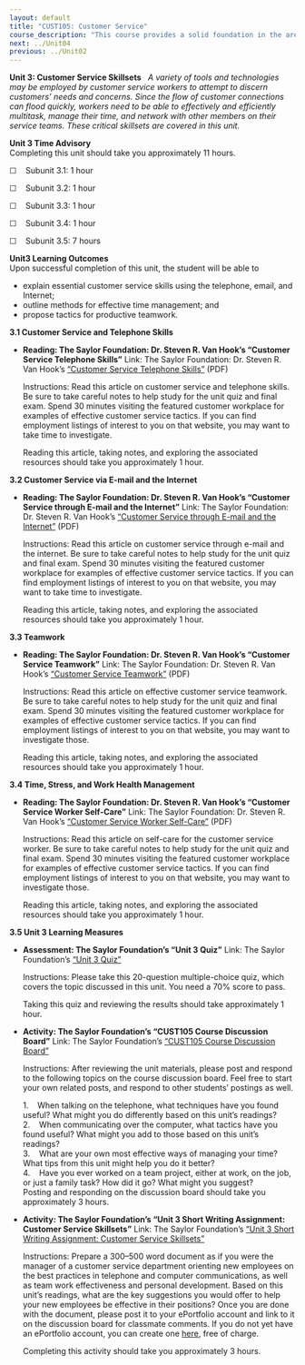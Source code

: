 ```yaml
---
layout: default
title: "CUST105: Customer Service"
course_description: "This course provides a solid foundation in the areas of computer skills, business communications, and best practices in customer service."
next: ../Unit04
previous: ../Unit02
---
```

**Unit 3: Customer Service Skillsets** <span id="3"></span> 
*A variety of tools and technologies may be employed by customer service
workers to attempt to discern customers’ needs and concerns. Since the
flow of customer connections can flood quickly, workers need to be able
to effectively and efficiently multitask, manage their time, and network
with other members on their service teams. These critical skillsets are
covered in this unit.*

**Unit 3 Time Advisory**  
Completing this unit should take you approximately 11 hours.  
  
 ☐    Subunit 3.1: 1 hour  
  
 ☐    Subunit 3.2: 1 hour  
  
 ☐    Subunit 3.3: 1 hour  
  
 ☐    Subunit 3.4: 1 hour  
  
 ☐    Subunit 3.5: 7 hours

**Unit3 Learning Outcomes**  
Upon successful completion of this unit, the student will be able to
-   explain essential customer service skills using the telephone,
    email, and Internet;
-   outline methods for effective time management; and
-   propose tactics for productive teamwork.

**3.1 Customer Service and Telephone Skills** <span id="3.1"></span> 
-   **Reading: The Saylor Foundation: Dr. Steven R. Van Hook’s “Customer
    Service Telephone Skills”**
    Link: The Saylor Foundation: Dr. Steven R. Van Hook’s [“Customer
    Service Telephone
    Skills”](http://www.saylor.org/site/wp-content/uploads/2013/03/CUST105-3.1-FINAL.pdf)
    (PDF)  
      
     Instructions: Read this article on customer service and telephone
    skills. Be sure to take careful notes to help study for the unit
    quiz and final exam. Spend 30 minutes visiting the featured customer
    workplace for examples of effective customer service tactics. If you
    can find employment listings of interest to you on that website, you
    may want to take time to investigate.  
      
     Reading this article, taking notes, and exploring the associated
    resources should take you approximately 1 hour.

**3.2 Customer Service via E-mail and the Internet** <span
id="3.2"></span> 
-   **Reading: The Saylor Foundation: Dr. Steven R. Van Hook’s “Customer
    Service through E-mail and the Internet”**
    Link: The Saylor Foundation: Dr. Steven R. Van Hook’s [“Customer
    Service through E-mail and the
    Internet”](http://www.saylor.org/site/wp-content/uploads/2013/03/CUST105-3.2-FINAL.pdf)
    (PDF)  
      
     Instructions: Read this article on customer service through e-mail
    and the internet. Be sure to take careful notes to help study for
    the unit quiz and final exam. Spend 30 minutes visiting the featured
    customer workplace for examples of effective customer service
    tactics. If you can find employment listings of interest to you on
    that website, you may want to take time to investigate.  
      
     Reading this article, taking notes, and exploring the associated
    resources should take you approximately 1 hour.

**3.3 Teamwork** <span id="3.3"></span> 
-   **Reading: The Saylor Foundation: Dr. Steven R. Van Hook’s “Customer
    Service Teamwork”**
    Link: The Saylor Foundation: Dr. Steven R. Van Hook’s [“Customer
    Service
    Teamwork”](http://www.saylor.org/site/wp-content/uploads/2013/03/CUST105-3.3-FINAL.pdf)
    (PDF)  
      
     Instructions: Read this article on effective customer service
    teamwork. Be sure to take careful notes to help study for the unit
    quiz and final exam. Spend 30 minutes visiting the featured customer
    workplace for examples of effective customer service tactics. If you
    can find employment listings of interest to you on that website, you
    may want to investigate those.  
      
     Reading this article, taking notes, and exploring the associated
    resources should take you approximately 1 hour.

**3.4 Time, Stress, and Work Health Management** <span id="3.4"></span> 
-   **Reading: The Saylor Foundation: Dr. Steven R. Van Hook’s “Customer
    Service Worker Self-Care”**
    Link: The Saylor Foundation: Dr. Steven R. Van Hook’s [“Customer
    Service Worker
    Self-Care”](http://www.saylor.org/site/wp-content/uploads/2013/03/CUST105-3.4-FINAL.pdf)
    (PDF)  
      
     Instructions: Read this article on self-care for the customer
    service worker. Be sure to take careful notes to help study for the
    unit quiz and final exam. Spend 30 minutes visiting the featured
    customer workplace for examples of effective customer service
    tactics. If you can find employment listings of interest to you on
    that website, you may want to investigate those.  
      
     Reading this article, taking notes, and exploring the associated
    resources should take you approximately 1 hour.

**3.5 Unit 3 Learning Measures** <span id="3.5"></span> 
-   **Assessment: The Saylor Foundation’s “Unit 3 Quiz”**
    Link: The Saylor Foundation’s [“Unit 3
    Quiz”](http://school.saylor.org/mod/quiz/view.php?id=1296)  
      
     Instructions: Please take this 20-question multiple-choice quiz,
    which covers the topic discussed in this unit. You need a 70% score
    to pass.  
      
     Taking this quiz and reviewing the results should take
    approximately 1 hour.

-   **Activity: The Saylor Foundation’s “CUST105 Course Discussion
    Board”**
    Link: The Saylor Foundation’s [“CUST105 Course Discussion
    Board”](http://forums.saylor.org/forum/certification/cust105/)  
      
     Instructions: After reviewing the unit materials, please post and
    respond to the following topics on the course discussion board. Feel
    free to start your own related posts, and respond to other students’
    postings as well.  
      
     1.    When talking on the telephone, what techniques have you found
    useful? What might you do differently based on this unit’s
    readings?  
     2.    When communicating over the computer, what tactics have you
    found useful? What might you add to those based on this unit’s
    readings?  
     3.    What are your own most effective ways of managing your time?
    What tips from this unit might help you do it better?  
     4.    Have you ever worked on a team project, either at work, on
    the job, or just a family task? How did it go? What might you
    suggest?  
     Posting and responding on the discussion board should take you
    approximately 3 hours.

-   **Activity: The Saylor Foundation’s “Unit 3 Short Writing
    Assignment: Customer Service Skillsets”**
    Link: The Saylor Foundation’s [“Unit 3 Short Writing Assignment:
    Customer Service
    Skillsets”](http://forums.saylor.org/forum/certification/cust105/)  
      
     Instructions: Prepare a 300–500 word document as if you were the
    manager of a customer service department orienting new employees on
    the best practices in telephone and computer communications, as well
    as team work effectiveness and personal development. Based on this
    unit’s readings, what are the key suggestions you would offer to
    help your new employees be effective in their positions? Once you
    are done with the document, please post it to your ePortfolio
    account and link to it on the discussion board for classmate
    comments. If you do not yet have an ePortfolio account, you can
    create one [here](http://eportfolio.saylor.org/), free of charge.  
      
     Completing this activity should take you approximately 3 hours.


